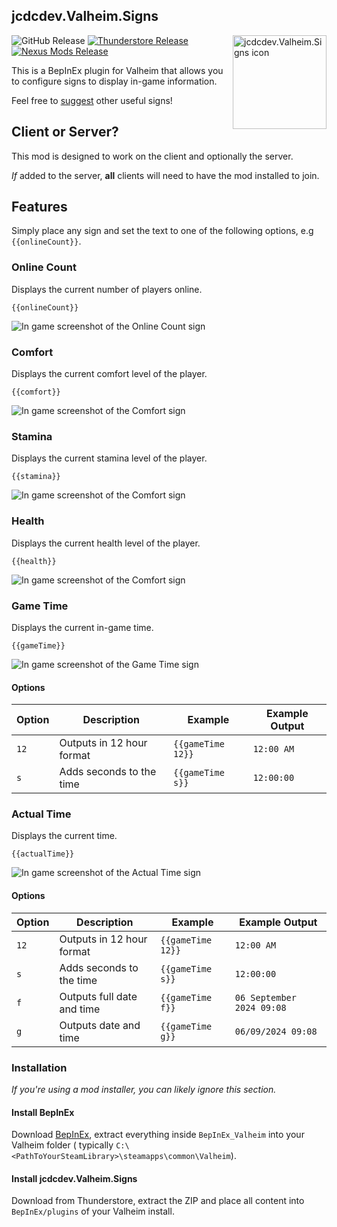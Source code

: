 ## jcdcdev.Valheim.Signs

<img src="https://raw.githubusercontent.com/jcdcdev/jcdcdev.Valheim.Signs/main/icon.png" alt="jcdcdev.Valheim.Signs icon" height="150" align="right">

![GitHub Release](https://img.shields.io/github/v/release/jcdcdev/jcdcdev.Valheim.Signs?label&color=3c4834) [![Thunderstore Release](https://img.shields.io/badge/Install-Thunderstore-375a7f)](https://thunderstore.io/c/valheim/p/jcdcdev/Signs/) [![Nexus Mods Release](https://img.shields.io/badge/Install-Nexus%20Mods-b4762c)](https://www.nexusmods.com/valheim/mods/2881)

This is a BepInEx plugin for Valheim that allows you to configure signs to display in-game information.

Feel free to [suggest](https://github.com/jcdcdev/jcdcdev.Valheim.Signs/issues/new?assignees=&labels=enhancement&projects=&template=feature_request.yml&title=[Sign%20Suggestion]%20) other useful signs!

## Client or Server?

This mod is designed to work on the client and optionally the server.

_If_ added to the server, **all** clients will need to have the mod installed to join.

## Features

Simply place any sign and set the text to one of the following options, e.g `{{onlineCount}}`.

### Online Count

Displays the current number of players online.

`{{onlineCount}}`

![In game screenshot of the Online Count sign](https://raw.githubusercontent.com/jcdcdev/jcdcdev.Valheim.Signs/main/docs/online-count.png)

### Comfort

Displays the current comfort level of the player.

`{{comfort}}`

![In game screenshot of the Comfort sign](https://raw.githubusercontent.com/jcdcdev/jcdcdev.Valheim.Signs/main/docs/comfort.png)

### Stamina

Displays the current stamina level of the player.

`{{stamina}}`

![In game screenshot of the Comfort sign](https://raw.githubusercontent.com/jcdcdev/jcdcdev.Valheim.Signs/main/docs/stamina.png)

### Health

Displays the current health level of the player.

`{{health}}`

![In game screenshot of the Comfort sign](https://raw.githubusercontent.com/jcdcdev/jcdcdev.Valheim.Signs/main/docs/health.png)

### Game Time

Displays the current in-game time.

`{{gameTime}}`

![In game screenshot of the Game Time sign](https://raw.githubusercontent.com/jcdcdev/jcdcdev.Valheim.Signs/main/docs/game-time.png)

#### Options

| Option | Description                | Example           | Example Output            |
|--------|----------------------------|-------------------|---------------------------|
| `12`   | Outputs in 12 hour format  | `{{gameTime 12}}` | `12:00 AM`                |
| `s`    | Adds seconds to the time   | `{{gameTime s}}`  | `12:00:00`                |

### Actual Time

Displays the current time.

`{{actualTime}}`

![In game screenshot of the Actual Time sign](https://raw.githubusercontent.com/jcdcdev/jcdcdev.Valheim.Signs/main/docs/time.png)

#### Options

| Option | Description                | Example           | Example Output            |
|--------|----------------------------|-------------------|---------------------------|
| `12`   | Outputs in 12 hour format  | `{{gameTime 12}}` | `12:00 AM`                |
| `s`    | Adds seconds to the time   | `{{gameTime s}}`  | `12:00:00`                |
| `f`    | Outputs full date and time | `{{gameTime f}}`  | `06 September 2024 09:08` |
| `g`    | Outputs date and time      | `{{gameTime g}}`  | `06/09/2024 09:08`        |

### Installation

_If you're using a mod installer, you can likely ignore this section._

#### Install BepInEx

Download [BepInEx](https://thunderstore.io/c/valheim/p/denikson/BepInExPack_Valheim/), extract everything inside `BepInEx_Valheim` into your Valheim folder (
typically `C:\<PathToYourSteamLibrary>\steamapps\common\Valheim`).

#### Install jcdcdev.Valheim.Signs

Download from Thunderstore, extract the ZIP and place all content into `BepInEx/plugins` of your Valheim install.
